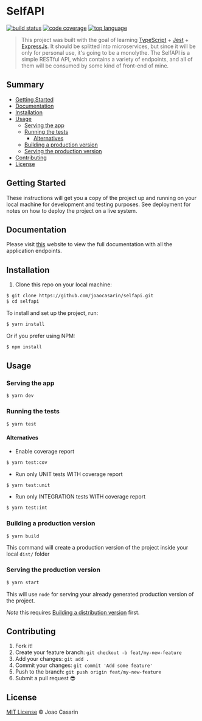 <h1>SelfAPI</h1>

[![build status](https://img.shields.io/github/workflow/status/joaocasarin/selfapi/CI/main?style=flat-square)](https://github.com/joaocasarin/selfapi/actions/workflows/ci.yml)
[![code coverage](https://img.shields.io/coveralls/github/joaocasarin/selfapi/main?style=flat-square)](https://coveralls.io/github/joaocasarin/selfapi?branch=main)
[![top language](https://img.shields.io/github/languages/top/joaocasarin/selfapi?style=flat-square)](https://github.com/joaocasarin/selfapi)

>This project was built with the goal of learning [TypeScript](https://github.com/microsoft/typescript) + [Jest](https://github.com/facebook/jest) + [ExpressJs](https://github.com/expressjs/express). It should be splitted into microservices, but since it will be only for personal use, it's going to be a monolythe. The SelfAPI is a simple RESTful API, which contains a variety of endpoints, and all of them will be consumed by some kind of front-end of mine.

## Summary

- [Getting Started](#getting-started)
- [Documentation](#documentation)
- [Installation](#installation)
- [Usage](#usage)
    - [Serving the app](#serving-the-app)
    - [Running the tests](#running-the-tests)
        - [Alternatives](#alternatives)
    - [Building a production version](#building-a-production-version)
    - [Serving the production version](#serving-the-production-version)
- [Contributing](#contributing)
- [License](#license)

## Getting Started

These instructions will get you a copy of the project up and running on your local machine for development and testing purposes. See deployment for notes on how to deploy the project on a live system.

## Documentation

Please visit [this](https://joaocasarin.herokuapp.com/v1/docs) website to view the full documentation with all the application endpoints.
## Installation

1. Clone this repo on your local machine:

```sh
$ git clone https://github.com/joaocasarin/selfapi.git
$ cd selfapi
```

To install and set up the project, run:

```sh
$ yarn install
```

Or if you prefer using NPM:

```sh
$ npm install
```

## Usage

### Serving the app

```sh
$ yarn dev
```

### Running the tests

```sh
$ yarn test
```

#### Alternatives

* Enable coverage report
```sh
$ yarn test:cov
```

* Run only UNIT tests WITH coverage report
```sh
$ yarn test:unit
```

* Run only INTEGRATION tests WITH coverage report
```sh
$ yarn test:int
```

### Building a production version

```sh
$ yarn build
```

This command will create a production version of the project
inside your local `dist/` folder

### Serving the production version

```sh
$ yarn start
```

This will use `node` for serving your already
generated production version of the project.

*Note* this requires
[Building a distribution version](#building-a-distribution-version) first.

## Contributing

1.  Fork it!
2.  Create your feature branch: `git checkout -b feat/my-new-feature`
3.  Add your changes: `git add .`
4.  Commit your changes: `git commit 'Add some feature'`
5.  Push to the branch: `git push origin feat/my-new-feature`
6.  Submit a pull request :sunglasses:

## License

[MIT License](https://opensource.org/licenses/MIT) © Joao Casarin

